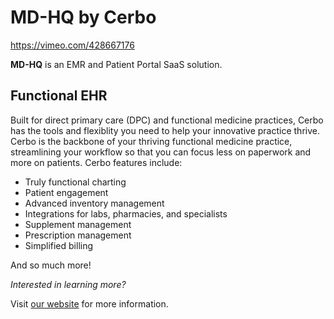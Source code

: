# MD-HQ by Cerbo

https://vimeo.com/428667176

**MD-HQ** is an EMR and Patient Portal SaaS solution.

## Functional EHR

Built for direct primary care (DPC) and functional medicine practices, Cerbo has the tools and flexiblity you need to help your innovative practice thrive. Cerbo is the backbone of your thriving functional medicine practice, streamlining your workflow so that you can focus less on paperwork and more on patients. Cerbo features include:

- Truly functional charting
- Patient engagement
- Advanced inventory management
- Integrations for labs, pharmacies, and specialists
- Supplement management
- Prescription management
- Simplified billing

And so much more!

_Interested in learning more?_

Visit [our website](https://cer.bo/) for more information.

